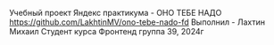 Учебный проект Яндекс практикума - ОНО ТЕБЕ НАДО
https://github.com/LakhtinMV/ono-tebe-nado-fd
Выполнил - Лахтин Михаил
Студент курса Фронтенд группа 39, 2024г
